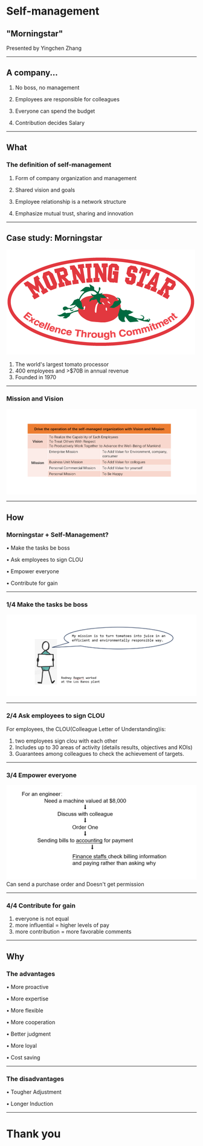 # Self-management
## "Morningstar"
Presented by Yingchen Zhang

---

## A company...

1. No boss, no management

2. Employees are responsible for colleagues

3. Everyone can spend the budget

4. Contribution decides Salary

---

## What
###  The definition of self-management

1. Form of company organization and management

1. Shared vision and goals

2. Employee relationship is a network structure

3. Emphasize mutual trust, sharing and innovation

---

## Case study: Morningstar
![Alt text](image.png)
1. The world's largest tomato processor
2. 400 employees and >$70B in annual revenue
3. Founded in 1970

---

### Mission and Vision
![Alt text](<mission and vision.png>)

---

## How
### Morningstar + Self-Management?

• Make the tasks be boss

• Ask employees to sign CLOU

• Empower everyone

• Contribute for gain

---

### 1/4 Make the tasks be boss

![Alt text](<personal mission.png>)

---

### 2/4 Ask employees to sign CLOU
For employees, the CLOU(Colleague Letter of Understanding)is: 
1. two employees sign clou with each other
2. Includes up to 30 areas of activity (details results, objectives and KOIs)
3. Guarantees among colleagues to check the achievement of targets.

---

### 3/4 Empower everyone
![Alt text](<empower .png>)
Can send a purchase order and Doesn't get permission

---

### 4/4 Contribute for gain
1. everyone is not equal
2. more influential = higher levels of pay
3. more contribution = more favorable comments

---

## Why
### The advantages
• More proactive

• More expertise

• More flexible

• More cooperation

• Better judgment

• More loyal

• Cost saving

---

### The disadvantages
• Tougher Adjustment

• Longer Induction

---

# Thank you

